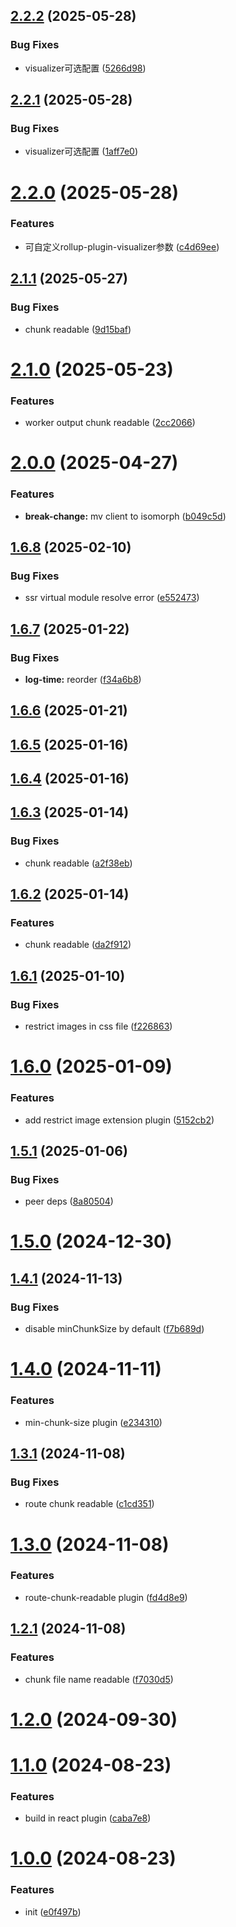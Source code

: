 ## [2.2.2](https://github.com/hemengke1997/vite-config-preset/compare/v2.2.1...v2.2.2) (2025-05-28)


### Bug Fixes

* visualizer可选配置 ([5266d98](https://github.com/hemengke1997/vite-config-preset/commit/5266d98b8630278da5ce0919844ef875a600809b))



## [2.2.1](https://github.com/hemengke1997/vite-config-preset/compare/v2.2.0...v2.2.1) (2025-05-28)


### Bug Fixes

* visualizer可选配置 ([1aff7e0](https://github.com/hemengke1997/vite-config-preset/commit/1aff7e08b2efc6ab250f716a7d323a0f0a7a7511))



# [2.2.0](https://github.com/hemengke1997/vite-config-preset/compare/v2.1.1...v2.2.0) (2025-05-28)


### Features

* 可自定义rollup-plugin-visualizer参数 ([c4d69ee](https://github.com/hemengke1997/vite-config-preset/commit/c4d69ee1be02e95ea9c0702eaee3f96b3ee31abf))



## [2.1.1](https://github.com/hemengke1997/vite-config-preset/compare/v2.1.0...v2.1.1) (2025-05-27)


### Bug Fixes

* chunk readable ([9d15baf](https://github.com/hemengke1997/vite-config-preset/commit/9d15bafcc4a0148e00b26bb86eb0096c4f59f64e))



# [2.1.0](https://github.com/hemengke1997/vite-config-preset/compare/v2.0.0...v2.1.0) (2025-05-23)


### Features

* worker output chunk readable ([2cc2066](https://github.com/hemengke1997/vite-config-preset/commit/2cc2066e47e2dd15526c766e20612b16d6c7d451))



# [2.0.0](https://github.com/hemengke1997/vite-config-preset/compare/v1.6.8...v2.0.0) (2025-04-27)


### Features

* **break-change:** mv client to isomorph ([b049c5d](https://github.com/hemengke1997/vite-config-preset/commit/b049c5d960fa5c89c75616db9f610660cfddc0dc))



## [1.6.8](https://github.com/hemengke1997/vite-config-preset/compare/v1.6.7...v1.6.8) (2025-02-10)


### Bug Fixes

* ssr virtual module resolve error ([e552473](https://github.com/hemengke1997/vite-config-preset/commit/e5524734e541f41533fabb9882370803526885cb))



## [1.6.7](https://github.com/hemengke1997/vite-config-preset/compare/v1.6.6...v1.6.7) (2025-01-22)


### Bug Fixes

* **log-time:** reorder ([f34a6b8](https://github.com/hemengke1997/vite-config-preset/commit/f34a6b85c73f95d84d07c4f938f62dd2aaa9987b))



## [1.6.6](https://github.com/hemengke1997/vite-config-preset/compare/v1.6.5...v1.6.6) (2025-01-21)



## [1.6.5](https://github.com/hemengke1997/vite-config-preset/compare/v1.6.4...v1.6.5) (2025-01-16)



## [1.6.4](https://github.com/hemengke1997/vite-config-preset/compare/v1.6.3...v1.6.4) (2025-01-16)



## [1.6.3](https://github.com/hemengke1997/vite-config-preset/compare/v1.6.2...v1.6.3) (2025-01-14)


### Bug Fixes

* chunk readable ([a2f38eb](https://github.com/hemengke1997/vite-config-preset/commit/a2f38ebc3ca55c7c5757ef511169fb9d485ce042))



## [1.6.2](https://github.com/hemengke1997/vite-config-preset/compare/v1.6.1...v1.6.2) (2025-01-14)


### Features

* chunk readable ([da2f912](https://github.com/hemengke1997/vite-config-preset/commit/da2f912f038aa756ee626a0c2e95f9b953f6538e))



## [1.6.1](https://github.com/hemengke1997/vite-config-preset/compare/v1.6.0...v1.6.1) (2025-01-10)


### Bug Fixes

* restrict images in css file ([f226863](https://github.com/hemengke1997/vite-config-preset/commit/f226863faa90ea8bb10ec3c0838f152db556e82a))



# [1.6.0](https://github.com/hemengke1997/vite-config-preset/compare/v1.5.1...v1.6.0) (2025-01-09)


### Features

* add restrict image extension plugin ([5152cb2](https://github.com/hemengke1997/vite-config-preset/commit/5152cb27966a539474d8559f152f1db9cebd4a58))



## [1.5.1](https://github.com/hemengke1997/vite-config-preset/compare/v1.5.0...v1.5.1) (2025-01-06)


### Bug Fixes

* peer deps ([8a80504](https://github.com/hemengke1997/vite-config-preset/commit/8a805044cea744da22b0171476a45419c212a5bb))



# [1.5.0](https://github.com/hemengke1997/vite-config-preset/compare/v1.4.1...v1.5.0) (2024-12-30)



## [1.4.1](https://github.com/hemengke1997/vite-config-preset/compare/v1.4.0...v1.4.1) (2024-11-13)


### Bug Fixes

* disable minChunkSize by default ([f7b689d](https://github.com/hemengke1997/vite-config-preset/commit/f7b689d8e53bf344bd25902522b69ce6f4ce3db3))



# [1.4.0](https://github.com/hemengke1997/vite-config-preset/compare/v1.3.1...v1.4.0) (2024-11-11)


### Features

* min-chunk-size plugin ([e234310](https://github.com/hemengke1997/vite-config-preset/commit/e234310893d186c95cb0f4adefba3fdf05e9f252))



## [1.3.1](https://github.com/hemengke1997/vite-config-preset/compare/v1.3.0...v1.3.1) (2024-11-08)


### Bug Fixes

* route chunk readable ([c1cd351](https://github.com/hemengke1997/vite-config-preset/commit/c1cd35166991cf610c20d3b6799d17d14e666dcb))



# [1.3.0](https://github.com/hemengke1997/vite-config-preset/compare/v1.2.1...v1.3.0) (2024-11-08)


### Features

* route-chunk-readable plugin ([fd4d8e9](https://github.com/hemengke1997/vite-config-preset/commit/fd4d8e9e55fb393098effc0512341d1d62359720))



## [1.2.1](https://github.com/hemengke1997/vite-config-preset/compare/v1.2.0...v1.2.1) (2024-11-08)


### Features

* chunk file name readable ([f7030d5](https://github.com/hemengke1997/vite-config-preset/commit/f7030d5c93029f48e4e0a1922724965b9def1e4d))



# [1.2.0](https://github.com/hemengke1997/vite-config-preset/compare/v1.1.0...v1.2.0) (2024-09-30)



# [1.1.0](https://github.com/hemengke1997/vite-config-preset/compare/v1.0.0...v1.1.0) (2024-08-23)


### Features

* build in react plugin ([caba7e8](https://github.com/hemengke1997/vite-config-preset/commit/caba7e87374635580108ff485abb106977cfe721))



# [1.0.0](https://github.com/hemengke1997/vite-config-preset/compare/e0f497b0877410f306c8814e1c3ec12b58f6f20e...v1.0.0) (2024-08-23)


### Features

* init ([e0f497b](https://github.com/hemengke1997/vite-config-preset/commit/e0f497b0877410f306c8814e1c3ec12b58f6f20e))



